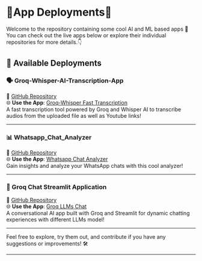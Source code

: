
# 🚀**App Deployments**🚀

Welcome to the repository containing some cool AI and ML based apps 🎉  
You can check out the live apps below or explore their individual repositories for more details.👇

## 📜 **Available Deployments**

### 🗣️ Groq-Whisper-AI-Transcription-App
🔗 [GitHub Repository](https://github.com/Vinay9911/Groq-Whisper-Fast-Transcription-App)  
🌐 **Use the App**: [Groq-Whisper Fast Transcription](https://groq-whisper-ai.streamlit.app/)  
A fast transcription tool powered by Groq and Whisper AI to transcribe audios from the uploaded file as well as Youtube links!

---

### 📊 Whatsapp_Chat_Analyzer
🔗 [GitHub Repository](https://github.com/Vinay9911/Whatsapp_Chat-Analyzer-Streamlit-)  
🌐 **Use the App**: [Whatsapp Chat Analyzer](https://whatsapp-chat-insight.streamlit.app/)  
Gain insights and analyze your WhatsApp chats with this cool analyzer!

---

### 💬 Groq Chat Streamlit Application
🔗 [GitHub Repository](https://github.com/Vinay9911/Groq-Chat-Streamlit-App)  
🌐 **Use the App**: [Groq LLMs Chat](https://groq-llms-chat1.streamlit.app/)  
A conversational AI app built with Groq and Streamlit for dynamic chatting experiences with different LLMs model!

---

Feel free to explore, try them out, and contribute if you have any suggestions or improvements! 🛠️

---
